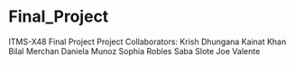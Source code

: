# Final_Project
ITMS-X48 Final Project
Project Collaborators:
    Krish Dhungana
    Kainat Khan
    Bilal Merchan
    Daniela Munoz
    Sophia Robles
    Saba Slote
    Joe Valente